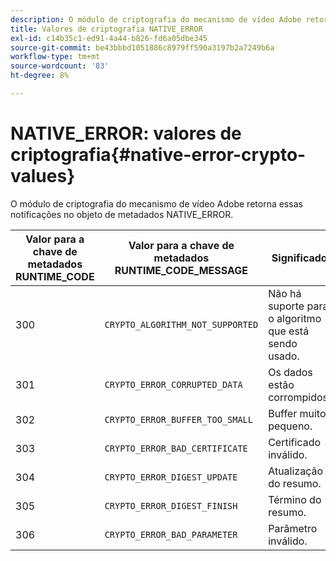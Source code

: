 ```yaml
---
description: O módulo de criptografia do mecanismo de vídeo Adobe retorna essas notificações no objeto de metadados NATIVE_ERROR.
title: Valores de criptografia NATIVE_ERROR
exl-id: c14b35c1-ed91-4a44-b826-fd6a05dbe345
source-git-commit: be43bbbd1051886c8979ff590a3197b2a7249b6a
workflow-type: tm+mt
source-wordcount: '83'
ht-degree: 8%

---
```


# NATIVE_ERROR: valores de criptografia{#native-error-crypto-values}

O módulo de criptografia do mecanismo de vídeo Adobe retorna essas notificações no objeto de metadados NATIVE_ERROR.

| Valor para a chave de metadados RUNTIME_CODE | Valor para a chave de metadados RUNTIME_CODE_MESSAGE | Significado |
|---|---|---|
| 300 | `CRYPTO_ALGORITHM_NOT_SUPPORTED` | Não há suporte para o algoritmo que está sendo usado. |
| 301 | `CRYPTO_ERROR_CORRUPTED_DATA` | Os dados estão corrompidos. |
| 302 | `CRYPTO_ERROR_BUFFER_TOO_SMALL` | Buffer muito pequeno. |
| 303 | `CRYPTO_ERROR_BAD_CERTIFICATE` | Certificado inválido. |
| 304 | `CRYPTO_ERROR_DIGEST_UPDATE` | Atualização do resumo. |
| 305 | `CRYPTO_ERROR_DIGEST_FINISH` | Término do resumo. |
| 306 | `CRYPTO_ERROR_BAD_PARAMETER` | Parâmetro inválido. |
